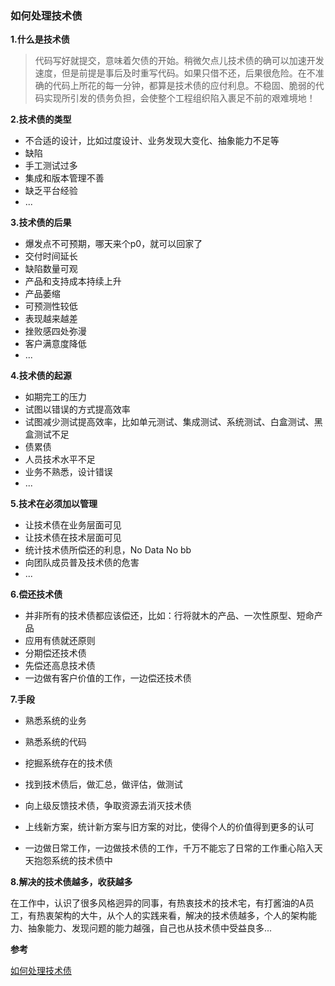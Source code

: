 ### 如何处理技术债

**1.什么是技术债**

> 代码写好就提交，意味着欠债的开始。稍微欠点儿技术债的确可以加速开发速度，但是前提是事后及时重写代码。如果只借不还，后果很危险。在不准确的代码上所花的每一分钟，都算是技术债的应付利息。不稳固、脆弱的代码实现所引发的债务负担，会使整个工程组织陷入裹足不前的艰难境地！

**2.技术债的类型**

- 不合适的设计，比如过度设计、业务发现大变化、抽象能力不足等
- 缺陷
- 手工测试过多
- 集成和版本管理不善
- 缺乏平台经验
- ...

**3.技术债的后果**

- 爆发点不可预期，哪天来个p0，就可以回家了
- 交付时间延长
- 缺陷数量可观
- 产品和支持成本持续上升
- 产品萎缩
- 可预测性较低
- 表现越来越差
- 挫败感四处弥漫
- 客户满意度降低
- ...

**4.技术债的起源**

- 如期完工的压力
- 试图以错误的方式提高效率
- 试图减少测试提高效率，比如单元测试、集成测试、系统测试、白盒测试、黑盒测试不足
- 债累债
- 人员技术水平不足
- 业务不熟悉，设计错误
- ...

**5.技术在必须加以管理**

- 让技术债在业务层面可见
- 让技术债在技术层面可见
- 统计技术债所偿还的利息，No Data No bb
- 向团队成员普及技术债的危害
- ...

**6.偿还技术债**

- 并非所有的技术债都应该偿还，比如：行将就木的产品、一次性原型、短命产品
- 应用有债就还原则
- 分期偿还技术债
- 先偿还高息技术债
- 一边做有客户价值的工作，一边偿还技术债

**7.手段**

- 熟悉系统的业务
- 熟悉系统的代码
- 挖掘系统存在的技术债
- 找到技术债后，做汇总，做评估，做测试
- 向上级反馈技术债，争取资源去消灭技术债
- 上线新方案，统计新方案与旧方案的对比，使得个人的价值得到更多的认可

- 一边做日常工作，一边做技术债的工作，千万不能忘了日常的工作重心陷入天天抱怨系统的技术债中

**8.解决的技术债越多，收获越多**

在工作中，认识了很多风格迥异的同事，有热衷技术的技术宅，有打酱油的A员工，有热衷架构的大牛，从个人的实践来看，解决的技术债越多，个人的架构能力、抽象能力、发现问题的能力越强，自己也从技术债中受益良多...


**参考**

[如何处理技术债](https://www.jianshu.com/p/e532a7e4f768)